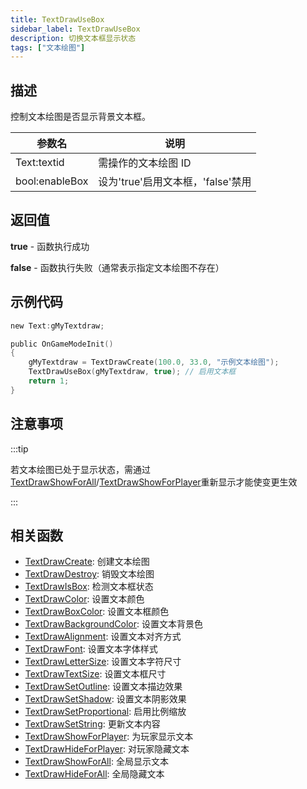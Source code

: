 ```yaml
---
title: TextDrawUseBox
sidebar_label: TextDrawUseBox
description: 切换文本框显示状态
tags: ["文本绘图"]
---
```


## 描述

控制文本绘图是否显示背景文本框。

| 参数名         | 说明                              |
| -------------- | --------------------------------- |
| Text:textid    | 需操作的文本绘图 ID               |
| bool:enableBox | 设为'true'启用文本框，'false'禁用 |

## 返回值

**true** - 函数执行成功

**false** - 函数执行失败（通常表示指定文本绘图不存在）

## 示例代码

```c
new Text:gMyTextdraw;

public OnGameModeInit()
{
    gMyTextdraw = TextDrawCreate(100.0, 33.0, "示例文本绘图");
    TextDrawUseBox(gMyTextdraw, true); // 启用文本框
    return 1;
}
```

## 注意事项

:::tip

若文本绘图已处于显示状态，需通过[TextDrawShowForAll](TextDrawShowForAll)/[TextDrawShowForPlayer](TextDrawShowForPlayer)重新显示才能使变更生效

:::

## 相关函数

- [TextDrawCreate](TextDrawCreate): 创建文本绘图
- [TextDrawDestroy](TextDrawDestroy): 销毁文本绘图
- [TextDrawIsBox](TextDrawIsBox): 检测文本框状态
- [TextDrawColor](TextDrawColor): 设置文本颜色
- [TextDrawBoxColor](TextDrawBoxColor): 设置文本框颜色
- [TextDrawBackgroundColor](TextDrawBackgroundColor): 设置文本背景色
- [TextDrawAlignment](TextDrawAlignment): 设置文本对齐方式
- [TextDrawFont](TextDrawFont): 设置文本字体样式
- [TextDrawLetterSize](TextDrawLetterSize): 设置文本字符尺寸
- [TextDrawTextSize](TextDrawTextSize): 设置文本框尺寸
- [TextDrawSetOutline](TextDrawSetOutline): 设置文本描边效果
- [TextDrawSetShadow](TextDrawSetShadow): 设置文本阴影效果
- [TextDrawSetProportional](TextDrawSetProportional): 启用比例缩放
- [TextDrawSetString](TextDrawSetString): 更新文本内容
- [TextDrawShowForPlayer](TextDrawShowForPlayer): 为玩家显示文本
- [TextDrawHideForPlayer](TextDrawHideForPlayer): 对玩家隐藏文本
- [TextDrawShowForAll](TextDrawShowForAll): 全局显示文本
- [TextDrawHideForAll](TextDrawHideForAll): 全局隐藏文本
